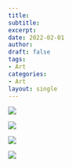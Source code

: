```yaml
---
title: 
subtitle:
excerpt: 
date: 2022-02-01
author:
draft: false
tags:
- Art
categories:
- Art
layout: single
---
```


![](featured.png)


![](featured.png)


![](featured.png)


![](featured.png)
